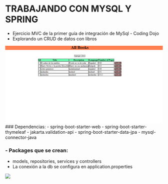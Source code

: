 # TRABAJANDO CON MYSQL Y SPRING
- Ejercicio MVC de la primer guía de integración de MySql - Coding Dojo
- Explorando un CRUD de datos con libros
<img src="Captura.PNG">
### Dependencias:
- spring-boot-starter-web
- spring-boot-starter-thymeleaf
- jakarta.validation-api
- spring-boot-starter-data-jpa
- mysql-connector-java

### - Packages que se crean:
- models, repositories, services y controllers
- La conexión a la db se configura en application.properties

<img src="https://javainterviewpoint.com/wp-content/uploads/2019/02/Spring-MVC-Tutorial.png">
